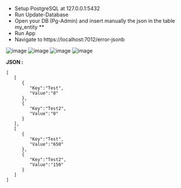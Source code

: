 - Setup PostgreSQL at 127.0.0.1:5432
- Run Update-Database
- Open your DB (Pg-Admin) and insert manually the json in the table my_entity **
- Run App
- Navigate to https://localhost:7012/error-jsonb



![image](https://github.com/zN3utr4l/ErrorNpgsql-ListOfLists-Jsonb/assets/73225008/53fb61d8-9e57-469d-b335-61138feaa616)
![image](https://github.com/zN3utr4l/ErrorNpgsql-ListOfLists-Jsonb/assets/73225008/78ae2fab-ab46-4e62-92b0-222de5df1c24)
![image](https://github.com/zN3utr4l/ErrorNpgsql-ListOfLists-Jsonb/assets/73225008/f496fd68-2e9b-4983-b477-2823476f7889)
![image](https://github.com/zN3utr4l/ErrorNpgsql-ListOfLists-Jsonb/assets/73225008/2968d39b-ae1d-4bef-a5d2-45f1382da729)

**JSON :**
```
[
   [
      {
         "Key":"Test",
         "Value":"0"
      },
      {
         "Key":"Test2",
         "Value":"0"
      }
   ],
   [
      {
         "Key":"Test",
         "Value":"650"
      },
      {
         "Key":"Test2",
         "Value":"150"
      }
   ]
]
```
